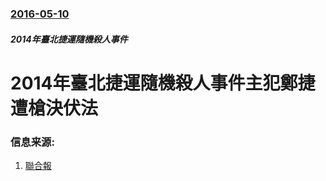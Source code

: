 ### [2016-05-10](/news/2016/05/10/index.md)

##### 2014年臺北捷運隨機殺人事件
#  2014年臺北捷運隨機殺人事件主犯鄭捷遭槍決伏法 




### 信息来源:

1. [聯合報](http://udn.com/news/story/1/1685791)
